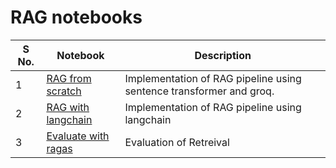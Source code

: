 # RAG notebooks

|S No.| Notebook | Description |
|---|---|---|
|1|[RAG from scratch](https://github.com/adhikarinarayan/RAG_notebooks/blob/main/RAG_from_scratch.ipynb)|Implementation of RAG pipeline using sentence transformer and groq.|
|2|[RAG with langchain](https://github.com/adhikarinarayan/RAG_notebooks/blob/main/RAG_langchain.ipynb)|Implementation of RAG pipeline using langchain|
|3|[Evaluate with ragas](https://github.com/adhikarinarayan/RAG_notebooks/blob/main/rag_evaluate_ragas.ipynb)|Evaluation of Retreival|

